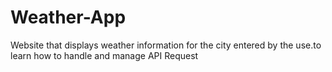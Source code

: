 # Weather-App
Website that displays weather information for the city entered by the use.to learn how to handle and manage API Request 
